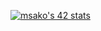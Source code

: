 <!-- ### Hi there 👋


Here are some ideas to get you started:

- 🔭 I’m currently working on ...
- 🌱 I’m currently learning ...
- 👯 I’m looking to collaborate on ...
- 🤔 I’m looking for help with ...
- 💬 Ask me about ...
- 📫 How to reach me: ...
- 😄 Pronouns: ...
- ⚡ Fun fact: ... -->

[![msako's 42 stats](https://badge42.vercel.app/api/v2/cl1xt594o004809mh4n0g1vc8/stats?cursusId=21&coalitionId=63)](https://github.com/JaeSeoKim/badge42)
